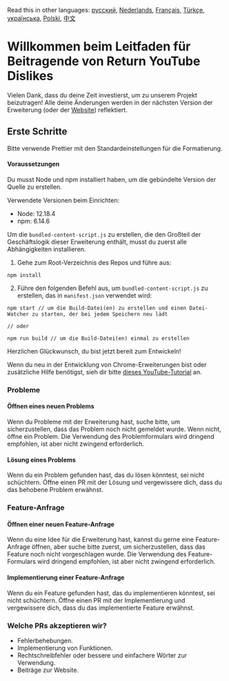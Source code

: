 Read this in other languages: [русский](CONTRIBUTINGru.md), [Nederlands](CONTRIBUTINGnl.md), [Français](CONTRIBUTINGfr.md), [Türkçe](CONTRIBUTINGtr.md), [українська](CONTRIBUTINGuk.md), [Polski](CONTRIBUTINGpl.md), [中文](CONTRIBUTINGcn.md)

# Willkommen beim Leitfaden für Beitragende von Return YouTube Dislikes

Vielen Dank, dass du deine Zeit investierst, um zu unserem Projekt beizutragen! Alle deine Änderungen werden in der nächsten Version der Erweiterung (oder der [Website](https://www.returnyoutubedislike.com/)) reflektiert.

## Erste Schritte

Bitte verwende Prettier mit den Standardeinstellungen für die Formatierung.

#### Voraussetzungen

Du musst Node und npm installiert haben, um die gebündelte Version der Quelle zu erstellen.

Verwendete Versionen beim Einrichten:

- Node: 12.18.4
- npm: 6.14.6

Um die `bundled-content-script.js` zu erstellen, die den Großteil der Geschäftslogik dieser Erweiterung enthält, musst du zuerst alle Abhängigkeiten installieren.

1. Gehe zum Root-Verzeichnis des Repos und führe aus:

```
npm install
```

2. Führe den folgenden Befehl aus, um `bundled-content-script.js` zu erstellen, das in `manifest.json` verwendet wird:

```
npm start // um die Build-Datei(en) zu erstellen und einen Datei-Watcher zu starten, der bei jedem Speichern neu lädt

// oder

npm run build // um die Build-Datei(en) einmal zu erstellen
```

Herzlichen Glückwunsch, du bist jetzt bereit zum Entwickeln!

Wenn du neu in der Entwicklung von Chrome-Erweiterungen bist oder zusätzliche Hilfe benötigst, sieh dir bitte [dieses YouTube-Tutorial](https://www.youtube.com/watch?v=mdOj6HYE3_0) an.

### Probleme

#### Öffnen eines neuen Problems

Wenn du Probleme mit der Erweiterung hast, suche bitte, um sicherzustellen, dass das Problem noch nicht gemeldet wurde. Wenn nicht, öffne ein Problem. Die Verwendung des Problemformulars wird dringend empfohlen, ist aber nicht zwingend erforderlich.

#### Lösung eines Problems

Wenn du ein Problem gefunden hast, das du lösen könntest, sei nicht schüchtern. Öffne einen PR mit der Lösung und vergewissere dich, dass du das behobene Problem erwähnst.

### Feature-Anfrage

#### Öffnen einer neuen Feature-Anfrage

Wenn du eine Idee für die Erweiterung hast, kannst du gerne eine Feature-Anfrage öffnen, aber suche bitte zuerst, um sicherzustellen, dass das Feature noch nicht vorgeschlagen wurde. Die Verwendung des Feature-Formulars wird dringend empfohlen, ist aber nicht zwingend erforderlich.

#### Implementierung einer Feature-Anfrage

Wenn du ein Feature gefunden hast, das du implementieren könntest, sei nicht schüchtern. Öffne einen PR mit der Implementierung und vergewissere dich, dass du das implementierte Feature erwähnst.

### Welche PRs akzeptieren wir?

- Fehlerbehebungen.
- Implementierung von Funktionen.
- Rechtschreibfehler oder bessere und einfachere Wörter zur Verwendung.
- Beiträge zur Website.

